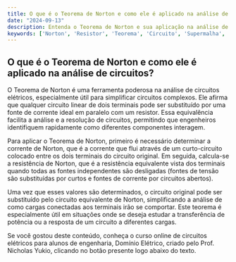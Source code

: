 ```yaml
---
title: O que é o Teorema de Norton e como ele é aplicado na análise de circuitos?
date: "2024-09-13"
description: Entenda o Teorema de Norton e sua aplicação na análise de circuitos elétricos.
keywords: ['Norton', 'Resistor', 'Teorema', 'Circuito', 'Supermalha', 'Transferência']
---
```


## O que é o Teorema de Norton e como ele é aplicado na análise de circuitos?

O Teorema de Norton é uma ferramenta poderosa na análise de circuitos elétricos, especialmente útil para simplificar circuitos complexos. Ele afirma que qualquer circuito linear de dois terminais pode ser substituído por uma fonte de corrente ideal em paralelo com um resistor. Essa equivalência facilita a análise e a resolução de circuitos, permitindo que engenheiros identifiquem rapidamente como diferentes componentes interagem.

Para aplicar o Teorema de Norton, primeiro é necessário determinar a corrente de Norton, que é a corrente que flui através de um curto-circuito colocado entre os dois terminais do circuito original. Em seguida, calcula-se a resistência de Norton, que é a resistência equivalente vista dos terminais quando todas as fontes independentes são desligadas (fontes de tensão são substituídas por curtos e fontes de corrente por circuitos abertos).

Uma vez que esses valores são determinados, o circuito original pode ser substituído pelo circuito equivalente de Norton, simplificando a análise de como cargas conectadas aos terminais irão se comportar. Este teorema é especialmente útil em situações onde se deseja estudar a transferência de potência ou a resposta de um circuito a diferentes cargas.

Se você gostou deste conteúdo, conheça o curso online de circuitos elétricos para alunos de engenharia, Domínio Elétrico, criado pelo Prof. Nicholas Yukio, clicando no botão presente logo abaixo do texto.